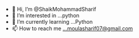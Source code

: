 - 👋 Hi, I’m @ShaikMohammadSharif
- 👀 I’m interested in ...python
- 🌱 I’m currently learning ...Python
- 📫 How to reach me ...moulasharif07@gmail.com

<!---
ShaikMohammadSharif/ShaikMohammadSharif is a ✨ special ✨ repository because its `README.md` (this file) appears on your GitHub profile.
You can click the Preview link to take a look at your changes.
--->
